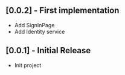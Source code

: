 ## [0.0.2] - First implementation

* Add SignInPage
* Add Identity service

## [0.0.1] - Initial Release

* Init project
